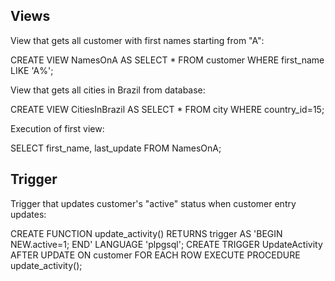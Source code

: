 ## Views

View that gets all customer with first names starting from "A": 

CREATE VIEW NamesOnA AS SELECT * FROM customer WHERE first_name LIKE 'A%';

View that gets all cities in Brazil from database:

CREATE VIEW CitiesInBrazil AS SELECT * FROM city WHERE country_id=15;

Execution of first view:

SELECT first_name, last_update FROM NamesOnA;

## Trigger

Trigger that updates customer's "active" status when customer entry updates:

CREATE FUNCTION update_activity() RETURNS trigger AS 'BEGIN NEW.active=1; END' LANGUAGE 'plpgsql';
CREATE TRIGGER UpdateActivity AFTER UPDATE ON customer FOR EACH ROW EXECUTE PROCEDURE update_activity();
